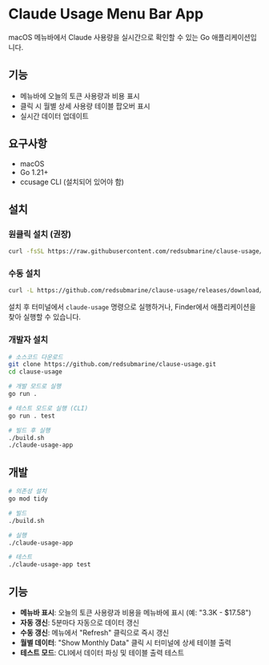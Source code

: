 # Claude Usage Menu Bar App

macOS 메뉴바에서 Claude 사용량을 실시간으로 확인할 수 있는 Go 애플리케이션입니다.

## 기능

- 메뉴바에 오늘의 토큰 사용량과 비용 표시
- 클릭 시 월별 상세 사용량 테이블 팝오버 표시
- 실시간 데이터 업데이트

## 요구사항

- macOS
- Go 1.21+
- ccusage CLI (설치되어 있어야 함)

## 설치

### 원클릭 설치 (권장)

```bash
curl -fsSL https://raw.githubusercontent.com/redsubmarine/clause-usage/main/install.sh | bash
```

### 수동 설치

```bash
curl -L https://github.com/redsubmarine/clause-usage/releases/download/v1.0.1/claude-usage-macos-arm64 -o claude-usage && chmod +x claude-usage && sudo mv claude-usage /usr/local/bin/
```

설치 후 터미널에서 `claude-usage` 명령으로 실행하거나, Finder에서 애플리케이션을 찾아 실행할 수 있습니다.

### 개발자 설치

```bash
# 소스코드 다운로드
git clone https://github.com/redsubmarine/clause-usage.git
cd clause-usage

# 개발 모드로 실행
go run .

# 테스트 모드로 실행 (CLI)
go run . test

# 빌드 후 실행
./build.sh
./claude-usage-app
```

## 개발

```bash
# 의존성 설치
go mod tidy

# 빌드
./build.sh

# 실행
./claude-usage-app

# 테스트
./claude-usage-app test
```

## 기능

- **메뉴바 표시**: 오늘의 토큰 사용량과 비용을 메뉴바에 표시 (예: "3.3K - $17.58")
- **자동 갱신**: 5분마다 자동으로 데이터 갱신
- **수동 갱신**: 메뉴에서 "Refresh" 클릭으로 즉시 갱신
- **월별 데이터**: "Show Monthly Data" 클릭 시 터미널에 상세 테이블 출력
- **테스트 모드**: CLI에서 데이터 파싱 및 테이블 출력 테스트 